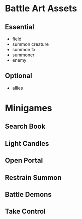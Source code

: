 # Battle Art Assets
## Essential
- field
- summon creature
- summon fx
- summoner
- enemy

## Optional
- allies

# Minigames

## Search Book

## Light Candles

## Open Portal

## Restrain Summon

## Battle Demons

## Take Control
